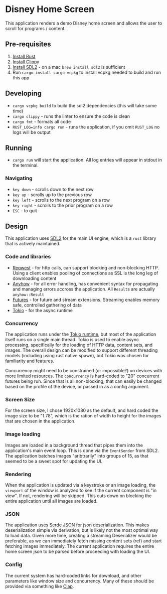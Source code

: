 # Disney Home Screen

This application renders a demo Disney home screen and allows the user to scroll for programs / content.

## Pre-requisites

1. [Install Rust][install-rust]
2. [Install Clippy][install-clippy]
3. [Install SDL2][install-sdl2] - on a mac `brew install sdl2` is sufficient
4. Run `cargo install cargo-vcpkg` to install vcpkg needed to build and run this app

## Developing

- `cargo vcpkg build` to build the sdl2 dependencies (this will take some time)
- `cargo clippy` - runs the linter to ensure the code is clean
- `cargo fmt` - formats all code
- `RUST_LOG=info cargo run` - runs the application, if you omit `RUST_LOG` no logs will be output

## Running

- `cargo run` will start the application.  All log entries will appear in stdout in the terminal.

### Navigating

- `key down` - scrolls down to the next row
- `key up` - scrolls up to the previous row
- `key left` - scrolls to the next program on a row
- `key right` - scrolls to the prior program on a row
- `ESC` - to quit
 
## Design

This application uses [SDL2][sdl2] for the main UI engine, which is a `rust` library that is actively maintained.

### Code and libraries

- [Reqwest][reqwest] - for http calls, can support blocking and non-blocking HTTP.  Using a client enables pooling of connections as SSL is the long leg of downloading content
- [Anyhow][anyhow] - for all error handling, has convenient syntax for propagating and managing errors accross the application.  All `Result`s are actually `anyhow::Result`
- [Futures][futures] - for future and stream extensions.  Streaming enables memory safe, controlled gathering of data
- [Tokio][tokio] - for the async runtime

### Concurrency

The application runs under the [Tokio runtime][tokio], but most of the application itself runs on a single main thread.
Tokio is used to enable async processing, specifically for the loading of HTTP data, content sets, and images.
The overall design can be modified to support different threading models (including using rust native spawn), but 
Tokio was chosen for familiarity and features.

Concurrency might need to be constrained (or impossible?) on devices with more limited resources.  The `concurrency` is 
hard-coded to "20" concurrent futures being run.  Since that is all non-blocking, that can easily be changed based 
on the profile of the device, or passed in as a config argument.

### Screen Size

For the screen size, I chose 1920x1080 as the default, and hard coded the image size to be "1.78", which is 
the ration of width to height for the images that are chosen in the application.

### Image loading

Images are loaded in a background thread that pipes them into the application's main event loop.  This is done via 
the `EventSender` from SDL2.  The application batches images "aribtrarily" into groups of 15, as that seemed 
to be a sweet spot for updating the UI.

### Rendering

When the application is updated via a keystroke or an image loading, the `viewport` of the window is analyzed 
to see if the current component is "in view".  If not, rendering will be skipped.  This cuts down on 
blocking the entire application until all images are loaded.

### JSON

The application uses [Serde JSON][serde] for json deserialization.  This makes deserialization simple via derivation, 
but is likely not the most optimal way to load data.  Given more time, creating a streaming Deserializer would be preferable, 
as we can immediately fetch missing content sets (ref) and start fetching images immediately.  The current 
application requires the entire home screen json to be parsed before proceeding with loading the UI.

### Config

The current system has hard-coded links for download, and other parameters like window size and concurrency.  Many of these 
should be provided via something like [Clap][clap].

[anyhow]: https://docs.rs/anyhow/latest/anyhow/
[clap]: https://github.com/clap-rs/clap
[futures]: https://docs.rs/futures/latest/futures/
[install-clippy]: https://github.com/rust-lang/rust-clippy#as-a-cargo-subcommand-cargo-clippy
[install-rust]: https://forge.rust-lang.org/infra/other-installation-methods.html
[install-sdl2]: https://github.com/Rust-SDL2/rust-sdl2
[reqwest]: https://docs.rs/reqwest/latest/reqwest/
[sdl2]: https://docs.rs/sdl2/latest/sdl2/
[serde]: https://serde.rs/
[tokio]: https://tokio.rs/
